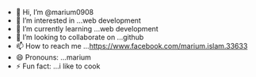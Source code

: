 - 👋 Hi, I’m @marium0908
- 👀 I’m interested in ...web development
- 🌱 I’m currently learning ...web development
- 💞️ I’m looking to collaborate on ...github
- 📫 How to reach me ...https://www.facebook.com/marium.islam.33633
- 😄 Pronouns: ...marium
- ⚡ Fun fact: ...i like to cook                                                                        

<!---
marium0908/marium0908 is a ✨ special ✨ repository because its `README.md` (this file) appears on your GitHub profile.
You can click the Preview link to take a look at your changes.
--->
